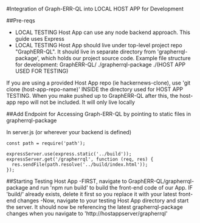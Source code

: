 #Integration of Graph-ERR-QL into LOCAL HOST APP for Development

##Pre-reqs

- LOCAL TESTING Host App can use any node backend approach. This guide uses Express
- LOCAL TESTING Host App should live under top-level project repo "GraphERR-QL". It should live in separate directory from 'grapherrql-package', which holds our project source code. Example file structure for development:
  GraphERR-QL/
  ./grapherrql-package
  ./(HOST APP USED FOR TESTING)

If you are using a provided Host App repo (ie hackernews-clone), use 'git clone (host-app-repo-name)' INSIDE the directory used for HOST APP TESTING. When you make pushed up to GraphERR-QL after this, the host-app repo will not be included. It will only live locally

##Add Endpoint for Accessing Graph-ERR-QL by pointing to static files in grapherrql-package

In server.js (or wherever your backend is defined)

```
const path = require('path');

expressServer.use(express.static('../build'));
expressServer.get('/grapherrql', function (req, res) {
  res.sendFile(path.resolve('../build/index.html'));
});
```

##Starting Testing Host App
-FIRST, navigate to GraphERR-QL/grapherrql-package and run 'npm run build' to build the front-end code of our App. IF 'build/' already exists, delete it first so you replace it with your latest front-end changes
-Now, navigate to your testing Host App directory and start the server. It should now be referencing the latest grapherrql-package changes when you navigate to 'http://hostappserver/grapherrql'

